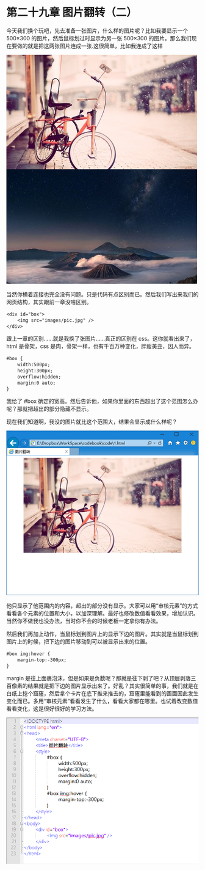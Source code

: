 第二十九章 图片翻转（二）
===

今天我们换个玩吧，先去准备一张图片，什么样的图片呢？比如我要显示一个 500×300 的图片，然后鼠标划过时显示为另一张 500×300 的图片。那么我们现在要做的就是把这两张图片连成一张.这很简单，比如我连成了这样

![图29-1](images/29-1.jpg)

当然你横着连接也完全没有问题。只是代码有点区别而已。然后我们写出来我们的网页结构，其实跟前一章没啥区别。

	<div id="box">
		<img src="images/pic.jpg" />
	</div>

跟上一章的区别……就是我换了张图片……真正的区别在 css。这你就看出来了，html 是骨架，css 是肉，骨架一样，也有千百万种变化，胖瘦美丑，因人而异。

	#box {
		width:500px;
		height:300px;
		overflow:hidden;
		margin:0 auto;
	}

我给了 #box 确定的宽高。然后告诉他，如果你里面的东西超出了这个范围怎么办呢？那就把超出的部分隐藏不显示。

现在我们知道啊，我没的图片就比这个范围大，结果会显示成什么样呢？

![图29-2](images/29-2.png)

他只显示了他范围内的内容，超出的部分没有显示。大家可以用“审核元素”的方式看看各个元素的位置和大小，以加深理解。最好也修改数值看看效果，增加认识。当然你不做我也没办法，当时你不会的时候老板一定拿你有办法。

然后我们再加上动作，当鼠标划到图片上的显示下边的图片。其实就是当鼠标划到图片上的时候，把下边的图片移动到可以被显示出来的位置。

	#box img:hover {
		margin-top:-300px;
	}

margin 是往上面裹泡沫，但是如果是负数呢？那就是往下剥了吧？从顶层剥落三百像素的结果就是把下边的图片显示出来了。好乱？其实很简单的事，我们就是在白纸上挖个窟窿，然后拿个卡片在底下推来推去的，窟窿里能看到的画面因此发生变化而已。多用“审核元素”看看发生了什么，看看大家都在哪里。也试着改变数值看看变化，这是很好很好的学习方法。

![图29-3](images/29-3.png)
